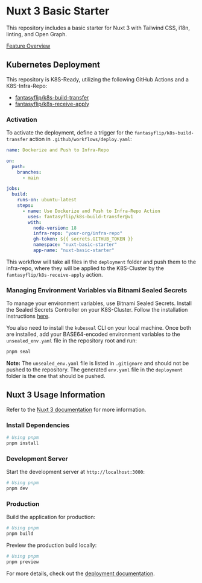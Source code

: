 # Nuxt 3 Basic Starter

This repository includes a basic starter for Nuxt 3 with Tailwind CSS, i18n, linting, and Open Graph.

[Feature Overview](https://nuxt-basic.fantasyflip.de)

## Kubernetes Deployment

This repository is K8S-Ready, utilizing the following GitHub Actions and a K8S-Infra-Repo:

- [fantasyflip/k8s-build-transfer](https://github.com/fantasyflip/k8s-build-transfer)
- [fantasyflip/k8s-receive-apply](https://github.com/fantasyflip/k8s-receive-apply)

### Activation

To activate the deployment, define a trigger for the `fantasyflip/k8s-build-transfer` action in `.github/workflows/deploy.yaml`:

```yaml
name: Dockerize and Push to Infra-Repo

on:
  push:
    branches:
      - main

jobs:
  build:
    runs-on: ubuntu-latest
    steps:
      - name: Use Dockerize and Push to Infra-Repo Action
        uses: fantasyflip/k8s-build-transfer@v1
        with:
          node-version: 18
          infra-repo: "your-org/infra-repo"
          gh-token: ${{ secrets.GITHUB_TOKEN }}
          namespace: "nuxt-basic-starter"
          app-name: "nuxt-basic-starter"
```

This workflow will take all files in the `deployment` folder and push them to the infra-repo, where they will be applied to the K8S-Cluster by the `fantasyflip/k8s-receive-apply` action.

### Managing Environment Variables via Bitnami Sealed Secrets

To manage your environment variables, use Bitnami Sealed Secrets. Install the Sealed Secrets Controller on your K8S-Cluster. Follow the installation instructions [here](https://github.com/bitnami-labs/sealed-secrets).

You also need to install the `kubeseal` CLI on your local machine. Once both are installed, add your BASE64-encoded environment variables to the `unsealed_env.yaml` file in the repository root and run:

```bash
pnpm seal
```

**Note:** The `unsealed_env.yaml` file is listed in `.gitignore` and should not be pushed to the repository. The generated `env.yaml` file in the `deployment` folder is the one that should be pushed.

## Nuxt 3 Usage Information

Refer to the [Nuxt 3 documentation](https://nuxt.com/docs/getting-started/introduction) for more information.

### Install Dependencies

```bash
# Using pnpm
pnpm install
```

### Development Server

Start the development server at `http://localhost:3000`:

```bash
# Using pnpm
pnpm dev
```

### Production

Build the application for production:

```bash
# Using pnpm
pnpm build
```

Preview the production build locally:

```bash
# Using pnpm
pnpm preview
```

For more details, check out the [deployment documentation](https://nuxt.com/docs/getting-started/deployment).
